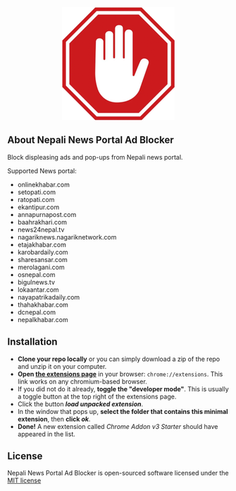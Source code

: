 <div align="center">
    <img src="https://raw.githubusercontent.com/manishgs/nepali-news-portal-ad-blocker/master/logo/logo.png"/>
</div>


## About Nepali News Portal Ad Blocker
Block displeasing ads and pop-ups from Nepali news portal.

Supported News portal:
- onlinekhabar.com
- setopati.com
- ratopati.com
- ekantipur.com
- annapurnapost.com
- baahrakhari.com
- news24nepal.tv
- nagariknews.nagariknetwork.com
- etajakhabar.com
- karobardaily.com
- sharesansar.com
- merolagani.com
- osnepal.com
- bigulnews.tv
- lokaantar.com
- nayapatrikadaily.com
- thahakhabar.com
- dcnepal.com
- nepalkhabar.com


## Installation
- **Clone your repo locally** or you can simply download a zip of the repo and unzip it on your computer.
- **Open [the extensions page](chrome://extensions)** in your browser: `chrome://extensions`. This link works on any chromium-based browser.
- If you did not do it already, **toggle the "developer mode"**. This is usually a toggle button at the top right of the extensions page.
- Click the button **_load unpacked extension_**.
- In the window that pops up, **select the folder that contains this minimal extension**, then **click _ok_**.
- **Done!** A new extension called _Chrome Addon v3 Starter_ should have appeared in the list.


## License
Nepali News Portal Ad Blocker is open-sourced software licensed under the [MIT license](LICENSE)